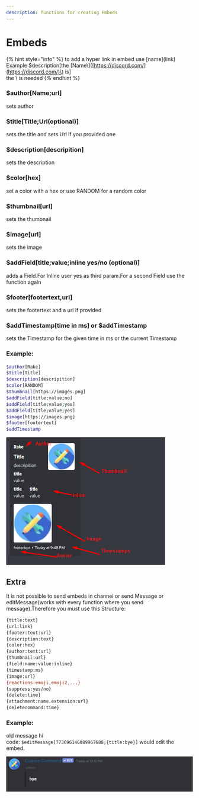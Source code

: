 ```yaml
---
description: functions for creating Embeds
---
```


# Embeds

{% hint style="info" %}
to add a hyper link in embed use \[name\]\(link\)  
Example $description\[the \[Name\\]\([https://discord.com/](https://discord.com/)\) is\]  
the \ is needed
{% endhint %}

### $author\[Name;url\]

sets author 

### $title\[Title;Url\(optional\)\]

sets the title and sets Url if you provided one

### $description\[descripition\]

sets the description

### $color\[hex\]

set a color with a hex or use RANDOM for a random color

### $thumbnail\[url\]

sets the thumbnail

### $image\[url\]

sets the image

### $addField\[title;value;inline  yes/no \(optional\)\]

adds a Field.For Inline user yes as third param.For a second Field use the function again

### $footer\[footertext,url\]

sets the footertext and a url if provided

### $addTimestamp\[time in ms\] or $addTimestamp

sets the Timestamp for the given time in ms or the current Timestamp

### Example:

```bash
$author[Rake]
$title[Title]
$description[descripition]
$color[RANDOM]
$thumbnail[https://images.png]
$addField[title;value;no]
$addField[title;value;yes]
$addField[title;value;yes]
$image[https://images.png]
$footer[footertext]
$addTimestamp
```

![Rake testing Embed command](../.gitbook/assets/image%20%285%29.png)

## Extra

It is not possible to send embeds in channel or send Message or editMessage\(works with every function where you send message\).Therefore you must use this Structure:

```bash
{title:text}
{url:link}
{footer:text:url}
{description:text}
{color:hex}
{author:text:url}
{thumbnail:url}
{field:name:value:inline}
{timestamp:ms}
{image:url}
{reactions:emoji,emoji2,...}
{suppress:yes/no}
{delete:time}
{attachment:name.extension:url}
{deletecommand:time}
```

### Example:

old message hi  
code: `$editMessage[773696146089967688;{title:bye}]` would edit the embed.

![](../.gitbook/assets/image%20%2830%29.png)


